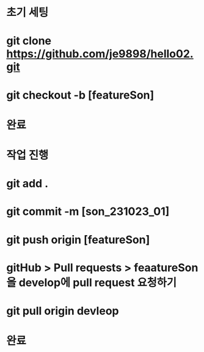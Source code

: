 # 초기 세팅
# git clone https://github.com/je9898/hello02.git
# git checkout -b [featureSon]
# 완료
# 
# 작업 진행
# git add .
# git commit -m [son_231023_01]
# git push origin [featureSon]
# gitHub > Pull requests > feaatureSon을 develop에 pull request 요청하기
# git pull origin devleop
# 완료
